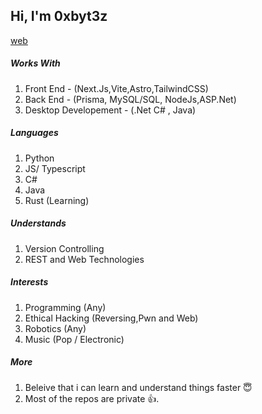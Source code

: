 ## Hi, I'm 0xbyt3z

[web](https://byt3z.vercel.app)

##### Works With

1. Front End - (Next.Js,Vite,Astro,TailwindCSS)
2. Back End - (Prisma, MySQL/SQL, NodeJs,ASP.Net)
3. Desktop Developement - (.Net C# , Java)

##### Languages

1. Python
2. JS/ Typescript
3. C#
4. Java
5. Rust (Learning)

##### Understands

1. Version Controlling
2. REST and Web Technologies

##### Interests

1. Programming (Any)
2. Ethical Hacking (Reversing,Pwn and Web)
3. Robotics (Any)
4. Music (Pop / Electronic)

##### More

1. Beleive that i can learn and understand things faster 😇
2. Most of the repos are private 👍.

